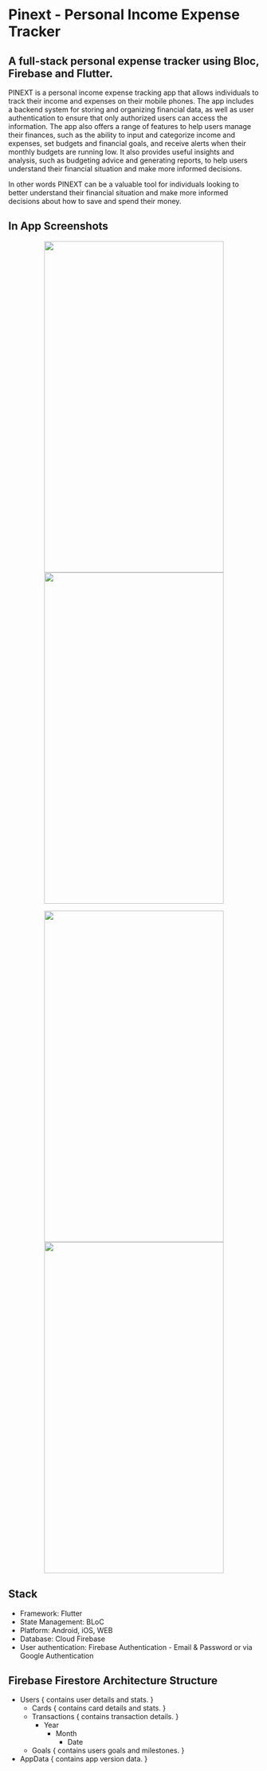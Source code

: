 # Pinext - Personal Income Expense Tracker

## A full-stack personal expense tracker using Bloc, Firebase and Flutter.

PINEXT is a personal income expense tracking app that allows individuals to track their income and expenses on their mobile phones. The app includes a backend system for storing and organizing financial data, as well as user authentication to ensure that only authorized users can access the information. The app also offers a range of features to help users manage their finances, such as the ability to input and categorize income and expenses, set budgets and financial goals, and receive alerts when their monthly budgets are running low. It also provides useful insights and analysis, such as budgeting advice and generating reports, to help users understand their financial situation and make more informed decisions.

In other words PINEXT can be a valuable tool for individuals looking to better understand their financial situation and make more informed decisions about how to save and spend their money.

## In App Screenshots

<p align="center">
<img src="https://github.com/WorkWithAfridi/Pinext-PersonalIncomeExpenseTrackingApp/blob/master/assets/promotional_images/promo_img_1.png" width="360" height="665">
<img src="https://github.com/WorkWithAfridi/Pinext-PersonalIncomeExpenseTrackingApp/blob/master/assets/promotional_images/promo_img_2.png" width="360" height="665">
</p>
<p align="center">
<img src="https://github.com/WorkWithAfridi/Pinext-PersonalIncomeExpenseTrackingApp/blob/master/assets/promotional_images/promo_img_3.png" width="360" height="665">
<img src="https://github.com/WorkWithAfridi/Pinext-PersonalIncomeExpenseTrackingApp/blob/master/assets/promotional_images/promo_img_4.png" width="360" height="665">
</p>

## Stack

- Framework: Flutter
- State Management: BLoC
- Platform: Android, iOS, WEB
- Database: Cloud Firebase
- User authentication: Firebase Authentication - Email & Password or via Google Authentication

## Firebase Firestore Architecture Structure

- Users { contains user details and stats. }
    - Cards { contains card details and stats. }
    - Transactions { contains transaction details. }
        - Year
            - Month
                - Date
    - Goals { contains users goals and milestones. }
- AppData { contains app version data. }
